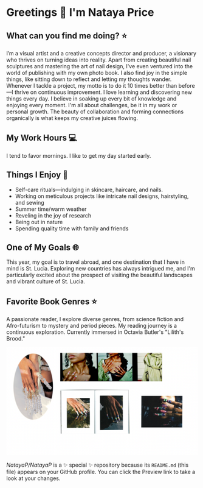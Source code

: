 # Greetings 🌸 I'm Nataya Price 

## What can you find me doing? ⭐
I’m a visual artist and a creative concepts director and producer, a visionary who thrives on turning ideas into reality. Apart from creating beautiful nail sculptures and mastering the art of nail design, I've even ventured into the world of publishing with my own photo book. I also find joy in the simple things, like sitting down to reflect and letting my thoughts wander. Whenever I tackle a project, my motto is to do it 10 times better than before—I thrive on continuous improvement. I love learning and discovering new things every day. I believe in soaking up every bit of knowledge and enjoying every moment. I'm all about challenges, be it in my work or personal growth. The beauty of collaboration and forming connections organically is what keeps my creative juices flowing. 

## My Work Hours 💻
I tend to favor mornings. I like to get my day started early. 

## Things I Enjoy 💌
* Self-care rituals—indulging in skincare, haircare, and nails. 
* Working on meticulous projects like intricate nail designs, hairstyling, and sewing 
* Summer time/warm weather
* Reveling in the joy of research 
* Being out in nature 
* Spending quality time with family and friends 

## One of My Goals 🌐

This year, my goal is to travel abroad, and one destination that I have in mind is St. Lucia. Exploring new countries has always intrigued me, and I'm particularly excited about the prospect of visiting the beautiful landscapes and vibrant culture of St. Lucia.

## Favorite Book Genres ⭐
A passionate reader, I explore diverse genres, from science fiction and Afro-futurism to mystery and period pieces. My reading journey is a continuous exploration. Currently immersed in Octavia Butler's "Lilith's Brood."

![My Photo](lesson_00/natayaprice/assets/Photo1.png)

*NatayaP/NatayaP* is a ✨ special ✨ repository because its `README.md` (this file) appears on your GitHub profile.
You can click the Preview link to take a look at your changes.




